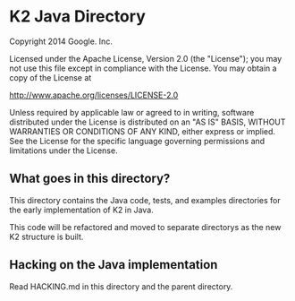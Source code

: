 # K2 Java Directory

Copyright 2014 Google. Inc.

Licensed under the Apache License, Version 2.0 (the "License");
you may not use this file except in compliance with the License.
You may obtain a copy of the License at

   http://www.apache.org/licenses/LICENSE-2.0

Unless required by applicable law or agreed to in writing, software
distributed under the License is distributed on an "AS IS" BASIS,
WITHOUT WARRANTIES OR CONDITIONS OF ANY KIND, either express or implied.
See the License for the specific language governing permissions and
limitations under the License.

## What goes in this directory?

This directory contains the Java code, tests, and examples directories for the early implementation
of K2 in Java.

This code will be refactored and moved to separate directorys as the new K2 structure is built.

## Hacking on the Java implementation

Read HACKING.md in this directory and the parent directory.
